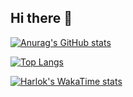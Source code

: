 ## Hi there 👋

[![Anurag's GitHub stats](https://justin-readme-stats.vercel.app/api?username=justinmunro&show_icons=true&theme=synthwave)](https://github.com/anuraghazra/github-readme-stats)

[![Top Langs](https://justin-readme-stats.vercel.app/api/top-langs/?username=justinmunro&langs_count=10)](https://github.com/anuraghazra/github-readme-stats)

[![Harlok's WakaTime stats](https://github-readme-stats.vercel.app/api/wakatime?username=justinmunro)](https://github.com/anuraghazra/github-readme-stats)


<!--
**justinmunro/justinmunro** is a ✨ _special_ ✨ repository because its `README.md` (this file) appears on your GitHub profile.

Here are some ideas to get you started:

- 🔭 I’m currently working on ...
- 🌱 I’m currently learning ...
- 👯 I’m looking to collaborate on ...
- 🤔 I’m looking for help with ...
- 💬 Ask me about ...
- 📫 How to reach me: ...
- 😄 Pronouns: ...
- ⚡ Fun fact: ...
-->
